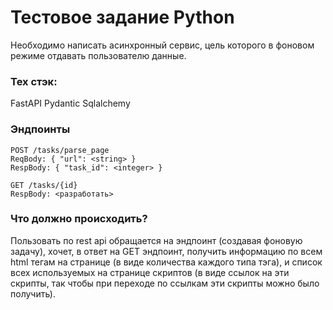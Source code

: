 # Тестовое задание Python
Необходимо написать асинхронный сервис, цель которого в фоновом режиме отдавать
пользователю данные.
### Тех стэк:
FastAPI
Pydantic
Sqlalchemy
### Эндпоинты
```
POST /tasks/parse_page
ReqBody: { "url": <string> }
RespBody: { "task_id": <integer> }
```
```
GET /tasks/{id}
RespBody: <разработать>
```
### Что должно происходить?
Пользовать по rest api обращается на эндпоинт (создавая фоновую задачу), хочет, в
ответ на GET эндпоинт, получить информацию по всем html тегам на странице (в виде
количества каждого типа тэга), и список всех используемых на странице скриптов (в
виде ссылок на эти скрипты, так чтобы при переходе по ссылкам эти скрипты можно
было получить).
